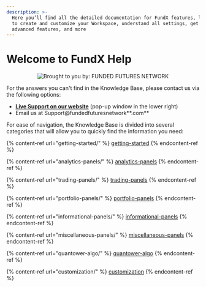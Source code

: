 ```yaml
---
description: >-
  Here you’ll find all the detailed documentation for FundX features, learn how
  to create and customize your Workspace, understand all settings, get to know
  advanced features, and more
---
```


# Welcome to FundX Help

<div align="center">

<img src=".gitbook/assets/main-workspace-for-help.png" alt="Brought to you by: FUNDED FUTURES NETWORK">

</div>

For the answers you can't find in the Knowledge Base, please contact us via the following options:



* [**Live Support on our website**](https://www.fundedfuturesnetwork.com) (pop-up window in the lower right)
* Email us at Support@fundedfuturesnetwork**.com**

For ease of navigation, the Knowledge Base is divided into several categories that will allow you to quickly find the information you need:

{% content-ref url="getting-started/" %}
[getting-started](getting-started/)
{% endcontent-ref %}

{% content-ref url="analytics-panels/" %}
[analytics-panels](analytics-panels/)
{% endcontent-ref %}

{% content-ref url="trading-panels/" %}
[trading-panels](trading-panels/)
{% endcontent-ref %}

{% content-ref url="portfolio-panels/" %}
[portfolio-panels](portfolio-panels/)
{% endcontent-ref %}

{% content-ref url="informational-panels/" %}
[informational-panels](informational-panels/)
{% endcontent-ref %}

{% content-ref url="miscellaneous-panels/" %}
[miscellaneous-panels](miscellaneous-panels/)
{% endcontent-ref %}

{% content-ref url="quantower-algo/" %}
[quantower-algo](quantower-algo/)
{% endcontent-ref %}

{% content-ref url="customization/" %}
[customization](customization/)
{% endcontent-ref %}

